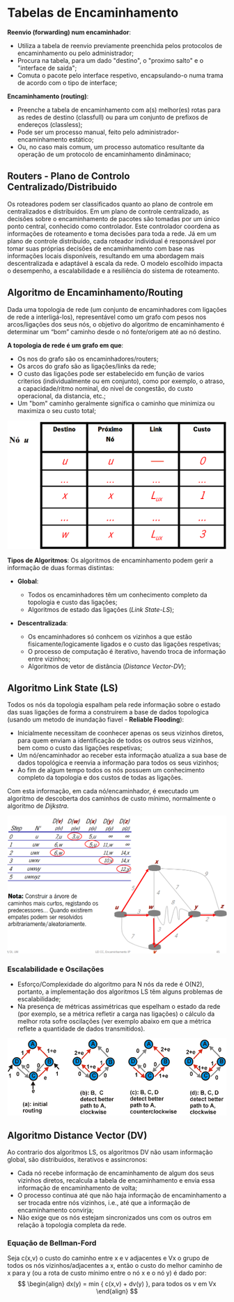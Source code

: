 # Tabelas de Encaminhamento

**Reenvio (forwarding) num encaminhador**:
 - Utiliza a tabela de reenvio previamente preenchida pelos protocolos de encaminhamento ou pelo administrador;
 - Procura na tabela, para um dado "destino", o "proximo salto" e o "interface de saida";
 - Comuta o pacote pelo interface respetivo, encapsulando-o numa trama de acordo com o tipo de interface;

**Encaminhamento (routing)**:
 - Preenche a tabela de encaminhamento com a(s) melhor(es)  rotas para as redes de destino (classfull) ou para um conjunto de prefixos de endereços (classless);
 - Pode ser um processo manual, feito pelo administrador- encaminhamento estático;
 - Ou, no caso mais comum, um processo automatico resultante da operação de um protocolo de encaminhamento dinâminaco;

## Routers - Plano de Controlo Centralizado/Distribuido

Os roteadores podem ser classificados quanto ao plano de controle em centralizados e distribuídos. Em um plano de controle centralizado, as decisões sobre o encaminhamento de pacotes são tomadas por um único ponto central, conhecido como controlador. Este controlador coordena as informações de roteamento e toma decisões para toda a rede. Já em um plano de controle distribuído, cada roteador individual é responsável por tomar suas próprias decisões de encaminhamento com base nas informações locais disponíveis, resultando em uma abordagem mais descentralizada e adaptável à escala da rede. O modelo escolhido impacta o desempenho, a escalabilidade e a resiliência do sistema de roteamento.

## Algoritmo de Encaminhamento/Routing

Dada uma topologia de rede (um conjunto de encaminhadores com ligações de rede a interligá-los), representável como um grafo com pesos nos arcos/ligações dos seus nós, o objetivo do algoritmo de encaminhamento é determinar um “bom” caminho desde o nó fonte/origem até ao nó destino.

**A topologia de rede é um grafo em que**:
 - Os nos do grafo são os encaminhadores/routers;
 - Os arcos do grafo são as ligações/links da rede;
 - O custo das ligações pode ser estabelecido em função de varios criterios (individualmente ou em conjunto), como por exemplo, o atraso, a capacidade/ritmo nominal, do nivel de congestão, do custo operacional, da distancia, etc.;
 - Um "bom" caminho geralmente significa o caminho que minimiza ou maximiza o seu custo total;

![Tabela de Encaminhamento](img/TabelaEncam.png)

**Tipos de Algoritmos**:
Os algoritmos de encaminhamento podem gerir a informação de duas formas distintas:
 - **Global**:
   - Todos os encaminhadores têm um conhecimento completo da topologia e custo das ligações;
   - Algoritmos de estado das ligações (*Link State-LS*);

 - **Descentralizada**:
   - Os encaminhadores só conhcem os vizinhos a que estão fisicamente/logicamente ligados e o custo das ligações respetivas;
   - O processo de computação é iterativo, havendo troca de informação entre vizinhos;
   - Algoritmos de vetor de distância (*Distance Vector-DV*);

## Algoritmo Link State (LS)

Todos os nós da topologia espalham pela rede informação sobre o estado das suas ligações de forma a construirem a base de dados topologica (usando um metodo de inundação fiavel - **Reliable Flooding**):
 - Inicialmente necessitam de coonhecer apenas os seus vizinhos diretos, para quem enviam a identificação de todos os outros seus vizinhos, bem como o custo das ligações respetivas;
 - Um nó/encaminhador ao receber esta informação atualiza a sua base de dados topológica e reenvia a informação para todos os seus vizinhos;
 - Ao fim de algum tempo todos os nós possuem um conhecimento completo da topologia e dos custos de todas as ligações.

Com esta informação, em cada nó/encaminhador, é executado um algoritmo de descoberta dos caminhos de custo mínimo, normalmente o algoritmo de *Dijkstra*.

![Tabela do Link State](img/TabelaLS.png)

### Escalabilidade e Oscilações
 - Esforço/Complexidade do algoritmo para N nós da rede é O(N2), portanto, a implementação dos algoritmos LS têm alguns problemas de escalabilidade;
 - Na presença de métricas assimétricas que espelham o estado da rede (por exemplo, se a métrica refletir a carga nas ligações) o cálculo da melhor rota sofre oscilações (ver exemplo abaixo em que a métrica reflete a quantidade de dados transmitidos).

![Escalabilidade e Oscilações do LS](img/IssueLS.png)

## Algoritmo Distance Vector (DV)

Ao contrario dos algoritmos LS, os algoritmos DV não usam informação global, são distribuidos, iterativos e assincronos:
 - Cada nó recebe informação de encaminhamento de algum dos seus vizinhos diretos, recalcula a tabela de encaminhamento e envia essa informação de encaminhamento de volta;
 - O processo continua até que não haja informação de encaminhamento a ser trocada entre nós vizinhos, i.e., até que a informação de encaminhamento convirja;
 - Não exige que os nós estejam sincronizados uns com os outros em relação à topologia completa da rede.

### Equação de Bellman-Ford
Seja c(x,v) o custo do caminho entre x e v adjacentes e Vx o grupo de todos os nós vizinhos/adjacentes a x, então o custo do melhor caminho de x para y (ou a rota de custo mínimo entre o nó x e o nó y) é dado por:
$$
\begin{align}
    dx(y) = min { c(x,v) + dv(y) }, para todos os v em Vx
\end{align}
$$